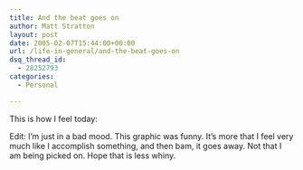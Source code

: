 ```yaml
---
title: And the beat goes on
author: Matt Stratton
layout: post
date: 2005-02-07T15:44:00+00:00
url: /life-in-general/and-the-beat-goes-on
dsq_thread_id:
  - 28252793
categories:
  - Personal

---
```

This is how I feel today:

Edit: I&#8217;m just in a bad mood. This graphic was funny. It&#8217;s more that I feel very much like I accomplish something, and then bam, it goes away. Not that I am being picked on. Hope that is less whiny.